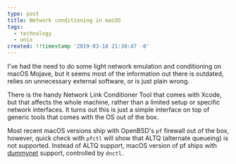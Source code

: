 ```yaml
---
type: post
title: Network conditioning in macOS
tags:
  - technology
  - unix
created: !!timestamp '2019-03-18 21:38:47 -8'
---
```

I've had the need to do some light network emulation and conditioning on macOS Mojave, but it seems most of the information out there is outdated, relies on unnecessary external software, or is just plain wrong.

There is the handy Network Link Conditioner Tool that comes with Xcode, but that affects the whole machine, rather than a limited setup or specific network interfaces. It turns out this is just a simple interface on top of generic tools that comes with the OS out of the box.

Most recent macOS versions ship with OpenBSD's `pf` firewall out of the box, however, quick check with `pfctl` will show that ALTQ (alternate queueing) is not supported. Instead of ALTQ support, macOS version of pf ships with [dummynet][1] support, controlled by `dnctl`.

[1]: https://www.freebsd.org/cgi/man.cgi?query=dummynet&sektion=4&manpath=freebsd-release-ports
